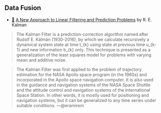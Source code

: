 ## Data Fusion

* [:scroll:](a-new-approach-to-linear-filtering-and-prediction-problems.pdf) [A New Approach to Linear Filtering and Prediction Problems](https://www.cs.unc.edu/~welch/kalman/media/pdf/Kalman1960.pdf) by R. E. Kalman

> The Kalman Filter is a prediction-correction algorithm named after Rudolf E. Kálmán (1930-2016), by which we calculate recursively a dynamical system state at time t_{k} using state at previous time u_{k-1} and new information b_{k} only. This technique is presented as a generalization of the least squares model for problems with varying mean and additive noise.

> The Kalman Filter was first applied to the problem of trajectory estimation for the NASA Apollo space program (in the 1960s) and incorporated in the Apollo space navigation computer. It is also used in the guidance and navigation systems of the NASA Space Shuttle and the attitude control and navigation systems of the International Space Station. In other words, it is mostly used for positioning and navigation systems, but it can be generalized to any time series under suitable conditions. &mdash;@eramirem
